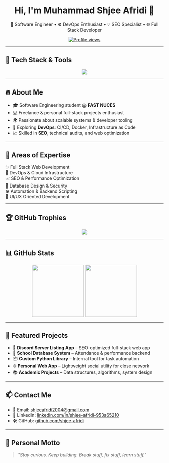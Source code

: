 <h1 align="center">Hi, I'm Muhammad Shjee Afridi 👋</h1>

<p align="center">
  🚀 Software Engineer • ⚙️ DevOps Enthusiast • 💡 SEO Specialist • 🌐 Full Stack Developer  
</p>

<p align="center">
  <a href="https://github.com/shjee-afridi">
    <img src="https://komarev.com/ghpvc/?username=shjee-afridi&label=Profile%20views&color=0e75b6&style=flat" alt="Profile views" />
  </a>
</p>

---

## 🧰 Tech Stack & Tools

<p align="center">
  <img src="https://skillicons.dev/icons?i=js,ts,react,nextjs,nodejs,python,django,php,jquery,mysql,mongodb,firebase,html,css,tailwind,docker,git,linux" />
</p>

---

## 🔥 About Me

- 🎓 Software Engineering student @ **FAST NUCES**
- 💻 Freelance & personal full-stack projects enthusiast
- 🌍 Passionate about scalable systems & developer tooling
- 🚀 Exploring **DevOps**: CI/CD, Docker, Infrastructure as Code
- 📈 Skilled in **SEO**, technical audits, and web optimization

---

## 🧠 Areas of Expertise

✨ Full Stack Web Development  
🔧 DevOps & Cloud Infrastructure  
📈 SEO & Performance Optimization  
🔐 Database Design & Security  
⚙️ Automation & Backend Scripting  
🎨 UI/UX Oriented Development  

---

## 🏆 GitHub Trophies

<p align="center">
  <img src="https://github-profile-trophy.vercel.app/?username=shjee-afridi&theme=radical&row=1&column=6" />
</p>

---

## 📊 GitHub Stats

<p align="center">
  <img src="https://github-readme-stats.vercel.app/api?username=shjee-afridi&show_icons=true&theme=radical" height="165" />
  <img src="https://github-readme-stats.vercel.app/api/top-langs/?username=shjee-afridi&layout=compact&theme=radical" height="165" />
</p>

---

## 📌 Featured Projects

- 🧪 **Discord Server Listing App** – SEO-optimized full-stack web app  
- 🏫 **School Database System** – Attendance & performance backend  
- 📦 **Custom Python Library** – Internal tool for task automation  
- 🌐 **Personal Web App** – Lightweight social utility for close network  
- 📚 **Academic Projects** – Data structures, algorithms, system design  

---

## 📫 Contact Me

- 💼 Email: shjeeafridi2004@gmail.com  
- 💬 LinkedIn: [linkedin.com/in/shjee-afridi-953a65210](https://www.linkedin.com/in/shjee-afridi-953a65210/)  
- 🛠 GitHub: [github.com/shjee-afridi](https://github.com/shjee-afridi)

---

## 🎯 Personal Motto

> *"Stay curious. Keep building. Break stuff, fix stuff, learn stuff."*

